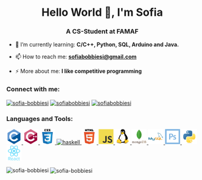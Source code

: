 <h1 align="center">Hello World 👋, I'm Sofia</h1>
<h3 align="center">A CS-Student at FAMAF</h3>

- 🌱 I’m currently learning: **C/C++, Python, SQL, Arduino and Java.**

- 📫 How to reach me: **sofiabobbiesi@gmail.com**

- ⚡ More about me: **I like competitive programming**

<h3 align="left">Connect with me:</h3>
<p align="left">
<a href="https://linkedin.com/in/sofia-bobbiesi" target="blank"><img align="center" src="https://cdn.jsdelivr.net/npm/simple-icons@3.0.1/icons/linkedin.svg" alt="sofia-bobbiesi" height="30" width="40" /></a>
<a href="https://instagram.com/sofiabobbiesi" target="blank"><img align="center" src="https://cdn.jsdelivr.net/npm/simple-icons@3.0.1/icons/instagram.svg" alt="sofiabobbiesi" height="30" width="40" /></a>
<a href="https://codeforces.com/profile/sofiabobbiesi" target="blank"><img align="center" src="https://cdn.jsdelivr.net/npm/simple-icons@3.0.1/icons/codeforces.svg" alt="sofiabobbiesi" height="30" width="40" /></a>
</p>

<h3 align="left">Languages and Tools:</h3>
<p align="left"> <a href="https://www.cprogramming.com/" target="_blank" rel="noreferrer"> <img src="https://raw.githubusercontent.com/devicons/devicon/master/icons/c/c-original.svg" alt="c" width="40" height="40"/> </a> <a href="https://www.w3schools.com/cpp/" target="_blank" rel="noreferrer"> <img src="https://raw.githubusercontent.com/devicons/devicon/master/icons/cplusplus/cplusplus-original.svg" alt="cplusplus" width="40" height="40"/> </a> <a href="https://www.w3schools.com/css/" target="_blank" rel="noreferrer"> <img src="https://raw.githubusercontent.com/devicons/devicon/master/icons/css3/css3-original-wordmark.svg" alt="css3" width="40" height="40"/> </a> <a href="https://www.haskell.org/" target="_blank" rel="noreferrer"> <img src="https://upload.wikimedia.org/wikipedia/commons/1/1c/Haskell-Logo.svg" alt="haskell" width="40" height="40"/> </a> <a href="https://www.w3.org/html/" target="_blank" rel="noreferrer"> <img src="https://raw.githubusercontent.com/devicons/devicon/master/icons/html5/html5-original-wordmark.svg" alt="html5" width="40" height="40"/> </a> <a href="https://developer.mozilla.org/en-US/docs/Web/JavaScript" target="_blank" rel="noreferrer"> <img src="https://raw.githubusercontent.com/devicons/devicon/master/icons/javascript/javascript-original.svg" alt="javascript" width="40" height="40"/> </a> <a href="https://www.linux.org/" target="_blank" rel="noreferrer"> <img src="https://raw.githubusercontent.com/devicons/devicon/master/icons/linux/linux-original.svg" alt="linux" width="40" height="40"/> </a> <a href="https://www.mongodb.com/" target="_blank" rel="noreferrer"> <img src="https://raw.githubusercontent.com/devicons/devicon/master/icons/mongodb/mongodb-original-wordmark.svg" alt="mongodb" width="40" height="40"/> </a> <a href="https://www.mysql.com/" target="_blank" rel="noreferrer"> <img src="https://raw.githubusercontent.com/devicons/devicon/master/icons/mysql/mysql-original-wordmark.svg" alt="mysql" width="40" height="40"/> </a> <a href="https://www.photoshop.com/en" target="_blank" rel="noreferrer"> <img src="https://raw.githubusercontent.com/devicons/devicon/master/icons/photoshop/photoshop-line.svg" alt="photoshop" width="40" height="40"/> </a> <a href="https://www.python.org" target="_blank" rel="noreferrer"> <img src="https://raw.githubusercontent.com/devicons/devicon/master/icons/python/python-original.svg" alt="python" width="40" height="40"/> </a> <a href="https://reactjs.org/" target="_blank" rel="noreferrer"> <img src="https://raw.githubusercontent.com/devicons/devicon/master/icons/react/react-original-wordmark.svg" alt="react" width="40" height="40"/> </a> </p>

<p><img align="left" src="https://github-readme-stats.vercel.app/api/top-langs?username=sofia-bobbiesi&show_icons=true&theme=dracula&locale=en&layout=compact" alt="sofia-bobbiesi" /></p>

<p>&nbsp;<img align="center" src="https://github-readme-stats.vercel.app/api?username=sofia-bobbiesi&show_icons=true&theme=dracula&locale=en" alt="sofia-bobbiesi" /></p>
